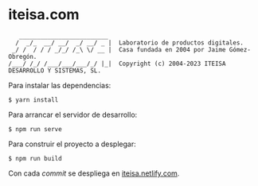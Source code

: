 # iteisa.com

```
   _________________________
  /  _/_  __/ __/  _/ __/ _ |  Laboratorio de productos digitales.
 _/ /  / / / _/_/ /_\ \/ __ |  Casa fundada en 2004 por Jaime Gómez-Obregón.
/___/ /_/ /___/___/___/_/ |_|  Copyright (c) 2004-2023 ITEISA DESARROLLO Y SISTEMAS, SL.
```

Para instalar las dependencias:

```shell
$ yarn install
```

Para arrancar el servidor de desarrollo:

```shell
$ npm run serve
```

Para construir el proyecto a desplegar:

```shell
$ npm run build
```

Con cada _commit_ se despliega en [iteisa.netlify.com](iteisa.netlify.com).
